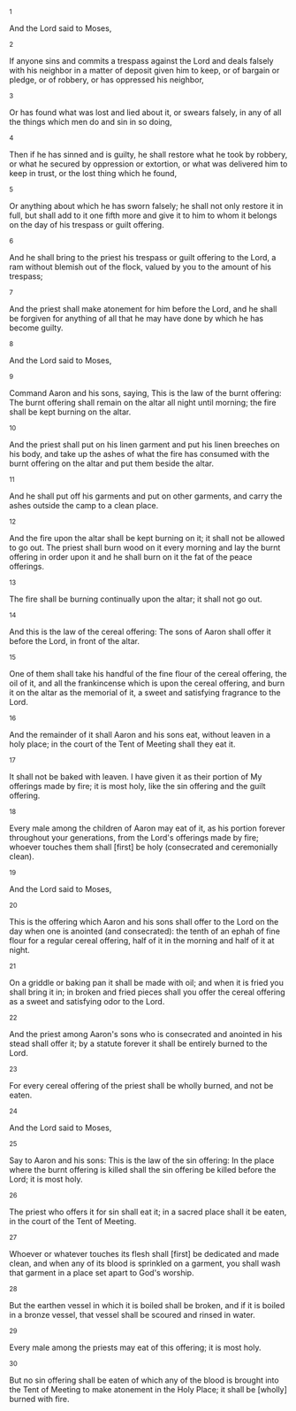 <sup>1</sup> 

And the Lord said to Moses, 

<sup>2</sup> 

If anyone sins and commits a trespass against the Lord and deals falsely with his neighbor in a matter of deposit given him to keep, or of bargain or pledge, or of robbery, or has oppressed his neighbor, 

<sup>3</sup> 

Or has found what was lost and lied about it, or swears falsely, in any of all the things which men do and sin in so doing, 

<sup>4</sup> 

Then if he has sinned and is guilty, he shall restore what he took by robbery, or what he secured by oppression or extortion, or what was delivered him to keep in trust, or the lost thing which he found, 

<sup>5</sup> 

Or anything about which he has sworn falsely; he shall not only restore it in full, but shall add to it one fifth more and give it to him to whom it belongs on the day of his trespass or guilt offering. 

<sup>6</sup> 

And he shall bring to the priest his trespass or guilt offering to the Lord, a ram without blemish out of the flock, valued by you to the amount of his trespass; 

<sup>7</sup> 

And the priest shall make atonement for him before the Lord, and he shall be forgiven for anything of all that he may have done by which he has become guilty. 

<sup>8</sup> 

And the Lord said to Moses, 

<sup>9</sup> 

Command Aaron and his sons, saying, This is the law of the burnt offering: The burnt offering shall remain on the altar all night until morning; the fire shall be kept burning on the altar. 

<sup>10</sup> 

And the priest shall put on his linen garment and put his linen breeches on his body, and take up the ashes of what the fire has consumed with the burnt offering on the altar and put them beside the altar. 

<sup>11</sup> 

And he shall put off his garments and put on other garments, and carry the ashes outside the camp to a clean place. 

<sup>12</sup> 

And the fire upon the altar shall be kept burning on it; it shall not be allowed to go out. The priest shall burn wood on it every morning and lay the burnt offering in order upon it and he shall burn on it the fat of the peace offerings. 

<sup>13</sup> 

The fire shall be burning continually upon the altar; it shall not go out. 

<sup>14</sup> 

And this is the law of the cereal offering: The sons of Aaron shall offer it before the Lord, in front of the altar. 

<sup>15</sup> 

One of them shall take his handful of the fine flour of the cereal offering, the oil of it, and all the frankincense which is upon the cereal offering, and burn it on the altar as the memorial of it, a sweet and satisfying fragrance to the Lord. 

<sup>16</sup> 

And the remainder of it shall Aaron and his sons eat, without leaven in a holy place; in the court of the Tent of Meeting shall they eat it. 

<sup>17</sup> 

It shall not be baked with leaven. I have given it as their portion of My offerings made by fire; it is most holy, like the sin offering and the guilt offering. 

<sup>18</sup> 

Every male among the children of Aaron may eat of it, as his portion forever throughout your generations, from the Lord's offerings made by fire; whoever touches them shall [first] be holy (consecrated and ceremonially clean). 

<sup>19</sup> 

And the Lord said to Moses, 

<sup>20</sup> 

This is the offering which Aaron and his sons shall offer to the Lord on the day when one is anointed (and consecrated): the tenth of an ephah of fine flour for a regular cereal offering, half of it in the morning and half of it at night. 

<sup>21</sup> 

On a griddle or baking pan it shall be made with oil; and when it is fried you shall bring it in; in broken and fried pieces shall you offer the cereal offering as a sweet and satisfying odor to the Lord. 

<sup>22</sup> 

And the priest among Aaron's sons who is consecrated and anointed in his stead shall offer it; by a statute forever it shall be entirely burned to the Lord. 

<sup>23</sup> 

For every cereal offering of the priest shall be wholly burned, and not be eaten. 

<sup>24</sup> 

And the Lord said to Moses, 

<sup>25</sup> 

Say to Aaron and his sons: This is the law of the sin offering: In the place where the burnt offering is killed shall the sin offering be killed before the Lord; it is most holy. 

<sup>26</sup> 

The priest who offers it for sin shall eat it; in a sacred place shall it be eaten, in the court of the Tent of Meeting. 

<sup>27</sup> 

Whoever or whatever touches its flesh shall [first] be dedicated and made clean, and when any of its blood is sprinkled on a garment, you shall wash that garment in a place set apart to God's worship. 

<sup>28</sup> 

But the earthen vessel in which it is boiled shall be broken, and if it is boiled in a bronze vessel, that vessel shall be scoured and rinsed in water. 

<sup>29</sup> 

Every male among the priests may eat of this offering; it is most holy. 

<sup>30</sup> 

But no sin offering shall be eaten of which any of the blood is brought into the Tent of Meeting to make atonement in the Holy Place; it shall be [wholly] burned with fire.